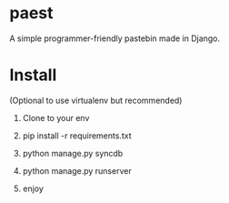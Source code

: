 paest
======

A simple programmer-friendly pastebin made in Django.

Install
=======

(Optional to use virtualenv but recommended)

1. Clone to your env

2. pip install -r requirements.txt

3. python manage.py syncdb

4. python manage.py runserver

5. enjoy

